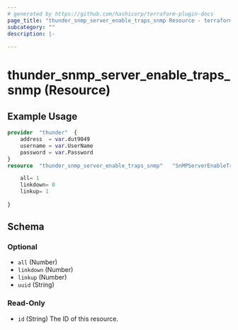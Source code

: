 ```yaml
---
# generated by https://github.com/hashicorp/terraform-plugin-docs
page_title: "thunder_snmp_server_enable_traps_snmp Resource - terraform-provider-thunder"
subcategory: ""
description: |-
  
---
```


# thunder_snmp_server_enable_traps_snmp (Resource)



## Example Usage

```terraform
provider  "thunder"  {
    address  = var.dut9049
    username = var.UserName
    password = var.Password
}
resource  "thunder_snmp_server_enable_traps_snmp"   "SnMPServerEnableTrapsSnmp"  {

    all= 1
    linkdown= 0
    linkup= 1
   
}
```

<!-- schema generated by tfplugindocs -->
## Schema

### Optional

- `all` (Number)
- `linkdown` (Number)
- `linkup` (Number)
- `uuid` (String)

### Read-Only

- `id` (String) The ID of this resource.


